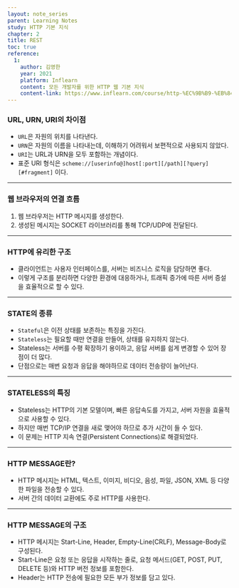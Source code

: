 ```yaml
---
layout: note_series
parent: Learning Notes
study: HTTP 기본 지식
chapter: 2
title: REST
toc: true
reference:
  1:
    author: 김영한
    year: 2021
    platform: Inflearn
    content: 모든 개발자를 위한 HTTP 웹 기본 지식
    content-link: https://www.inflearn.com/course/http-%EC%9B%B9-%EB%84%A4%ED%8A%B8%EC%9B%8C%ED%81%AC
---
```


### URL, URN, URI의 차이점

- `URL`은 자원의 위치를 나타낸다.
- `URN`은 자원의 이름을 나타내는데, 이해하기 어려워서 보편적으로 사용되지 않았다.
- `URI`는 URL과 URN을 모두 포함하는 개념이다.
- 표준 URI 형식은 `scheme://[userinfo@]host[:port][/path][?query][#fragment]` 이다.

---

### 웹 브라우저의 연결 흐름

1. 웹 브라우저는 HTTP 메시지를 생성한다.
2. 생성된 메시지는 SOCKET 라이브러리를 통해 TCP/UDP에 전달된다.

---

### HTTP에 유리한 구조

- 클라이언트는 사용자 인터페이스를, 서버는 비즈니스 로직을 담당하면 좋다.
- 이렇게 구조를 분리하면 다양한 환경에 대응하거나, 트래픽 증가에 따른 서버 증설을 효율적으로 할 수 있다.

---

### STATE의 종류

- `Stateful`은 이전 상태를 보존하는 특징을 가진다.
- `Stateless`는 필요할 때만 연결을 만들어, 상태를 유지하지 않는다.
- Stateless는 서버를 수평 확장하기 용이하고, 응답 서버를 쉽게 변경할 수 있어 장점이 더 많다.
- 단점으로는 매번 요청과 응답을 해야하므로 데이터 전송량이 늘어난다.

---

### STATELESS의 특징

- Stateless는 HTTP의 기본 모델이며, 빠른 응답속도를 가지고, 서버 자원을 효율적으로 사용할 수 있다.
- 하지만 매번 TCP/IP 연결을 새로 맺어야 하므로 추가 시간이 들 수 있다.
- 이 문제는 HTTP 지속 연결(Persistent Connections)로 해결되었다.

---

### HTTP MESSAGE란?

- HTTP 메시지는 HTML, 텍스트, 이미지, 비디오, 음성, 파일, JSON, XML 등 다양한 파일을 전송할 수 있다.
- 서버 간의 데이터 교환에도 주로 HTTP를 사용한다.

---

### HTTP MESSAGE의 구조

- HTTP 메시지는 Start-Line, Header, Empty-Line(CRLF), Message-Body로 구성된다.
- Start-Line은 요청 또는 응답을 시작하는 줄로, 요청 메서드(GET, POST, PUT, DELETE 등)와 HTTP 버전 정보를 포함한다.
- Header는 HTTP 전송에 필요한 모든 부가 정보를 담고 있다.

